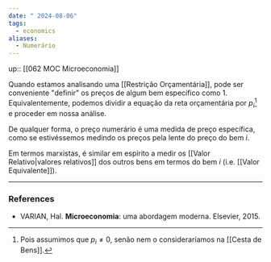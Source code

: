 ```yaml
---
date: " 2024-08-06"
tags:
  - economics
aliases:
  - Numerário
---
```


up:: [[062 MOC Microeconomia]]

Quando estamos analisando uma [[Restrição Orçamentária]], pode ser conveniente "definir" os preços de algum bem específico como $1$. Equivalentemente, podemos dividir a equação da reta orçamentária por $p_{i}$[^1] e proceder em nossa análise. 

De qualquer forma, o preço numerário é uma medida de preço específica, como se estivéssemos medindo os preços pela lente do preço do bem $i$. 

Em termos marxistas, é similar em espírito a medir os [[Valor Relativo|valores relativos]] dos outros bens em termos do bem $i$ (i.e. [[Valor Equivalente]]). 

---
### References
- VARIAN, Hal. **Microeconomia**: uma abordagem moderna. Elsevier, 2015.

[^1]: Pois assumimos que $p_i \neq 0$, senão nem o consideraríamos na [[Cesta de Bens]].